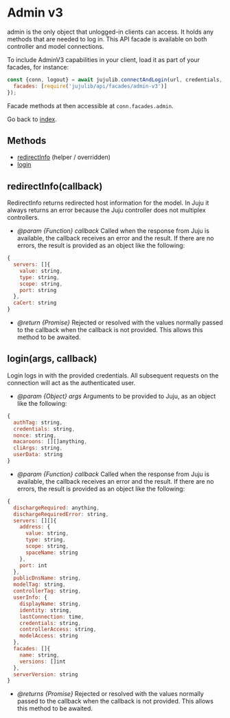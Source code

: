 <!---
NOTE: this file has been generated by the doc command in js-libjuju
on Fri 2018/11/09 14:32:38 UTC. Do not manually edit this file.
--->
# Admin v3

admin is the only object that unlogged-in clients can access. It holds any
  methods that are needed to log in.
This API facade is available on both controller and model connections.

To include AdminV3 capabilities in your client, load it as
part of your facades, for instance:
```javascript
const {conn, logout} = await jujulib.connectAndLogin(url, credentials, {
  facades: [require('jujulib/api/facades/admin-v3')]
});
```
Facade methods at then accessible at `conn.facades.admin`.

Go back to [index](index.md).

## Methods
- [redirectInfo](#redirectInfocallback) (helper / overridden)
- [login](#loginargs-callback)

## redirectInfo(callback)

RedirectInfo returns redirected host information for the model. In Juju it
always returns an error because the Juju controller does not multiplex
controllers.

- *@param {Function} callback* Called when the response from Juju is available,
  the callback receives an error and the result. If there are no errors,
  the result is provided as an object like the following:
```javascript
{
  servers: []{
    value: string,
    type: string,
    scope: string,
    port: string
  },
  caCert: string
}
```
- *@return {Promise}* Rejected or resolved with the values normally passed to
  the callback when the callback is not provided.
  This allows this method to be awaited.


## login(args, callback)
Login logs in with the provided credentials.  All subsequent requests on
    the connection will act as the authenticated user.

- *@param {Object} args* Arguments to be provided to Juju, as an object like
  the following:
```javascript
{
  authTag: string,
  credentials: string,
  nonce: string,
  macaroons: [][]anything,
  cliArgs: string,
  userData: string
}
```
- *@param {Function} callback* Called when the response from Juju is available,
  the callback receives an error and the result. If there are no errors, the
  result is provided as an object like the following:
```javascript
{
  dischargeRequired: anything,
  dischargeRequiredError: string,
  servers: [][]{
    address: {
      value: string,
      type: string,
      scope: string,
      spaceName: string
    },
    port: int
  },
  publicDnsName: string,
  modelTag: string,
  controllerTag: string,
  userInfo: {
    displayName: string,
    identity: string,
    lastConnection: time,
    credentials: string,
    controllerAccess: string,
    modelAccess: string
  },
  facades: []{
    name: string,
    versions: []int
  },
  serverVersion: string
}
```
- *@returns {Promise}* Rejected or resolved with the values normally passed to
  the callback when the callback is not provided.
  This allows this method to be awaited.